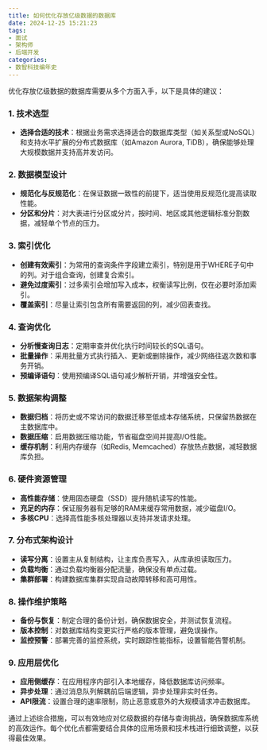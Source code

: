 ```yaml
---
title: 如何优化存放亿级数据的数据库
date: 2024-12-25 15:21:23
tags:
- 面试
- 架构师
- 后端开发
categories:
- 数智科技编年史
---
```


优化存放亿级数据的数据库需要从多个方面入手，以下是具体的建议：

### 1. 技术选型

- **选择合适的技术**：根据业务需求选择适合的数据库类型（如关系型或NoSQL）和支持水平扩展的分布式数据库（如Amazon Aurora, TiDB），确保能够处理大规模数据并支持高并发访问。

<!--more-->

### 2. 数据模型设计

- **规范化与反规范化**：在保证数据一致性的前提下，适当使用反规范化提高读取性能。
- **分区和分片**：对大表进行分区或分片，按时间、地区或其他逻辑标准分割数据，减轻单个节点的压力。

### 3. 索引优化

- **创建有效索引**：为常用的查询条件字段建立索引，特别是用于WHERE子句中的列。对于组合查询，创建复合索引。
- **避免过度索引**：过多索引会增加写入成本，权衡读写比例，仅在必要时添加索引。
- **覆盖索引**：尽量让索引包含所有需要返回的列，减少回表查找。

### 4. 查询优化

- **分析慢查询日志**：定期审查并优化执行时间较长的SQL语句。
- **批量操作**：采用批量方式执行插入、更新或删除操作，减少网络往返次数和事务开销。
- **预编译语句**：使用预编译SQL语句减少解析开销，并增强安全性。

### 5. 数据架构调整

- **数据归档**：将历史或不常访问的数据迁移至低成本存储系统，只保留热数据在主数据库中。
- **数据压缩**：启用数据压缩功能，节省磁盘空间并提高I/O性能。
- **缓存机制**：利用内存缓存（如Redis, Memcached）存放热点数据，减轻数据库负担。

### 6. 硬件资源管理

- **高性能存储**：使用固态硬盘（SSD）提升随机读写的性能。
- **充足的内存**：保证服务器有足够的RAM来缓存常用数据，减少磁盘I/O。
- **多核CPU**：选择高性能多核处理器以支持并发请求处理。

### 7. 分布式架构设计

- **读写分离**：设置主从复制结构，让主库负责写入，从库承担读取压力。
- **负载均衡**：通过负载均衡器分配流量，确保没有单点过载。
- **集群部署**：构建数据库集群实现自动故障转移和高可用性。

### 8. 操作维护策略

- **备份与恢复**：制定合理的备份计划，确保数据安全，并测试恢复流程。
- **版本控制**：对数据库结构变更实行严格的版本管理，避免误操作。
- **监控预警**：部署完善的监控系统，实时跟踪性能指标，设置智能告警机制。

### 9. 应用层优化

- **应用侧缓存**：在应用程序内部引入本地缓存，降低数据库访问频率。
- **异步处理**：通过消息队列解耦前后端逻辑，异步处理非实时任务。
- **API限流**：设置合理的速率限制，防止恶意或意外的大规模请求冲击数据库。

通过上述综合措施，可以有效地应对亿级数据的存储与查询挑战，确保数据库系统的高效运作。每个优化点都需要结合具体的应用场景和技术栈进行细致调整，以获得最佳效果。